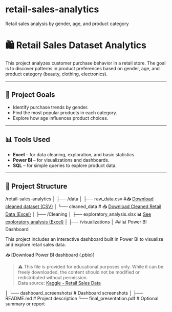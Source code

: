 # retail-sales-analytics
Retail sales analysis by gender, age, and product category
# 🛍️ Retail Sales Dataset Analytics

This project analyzes customer purchase behavior in a retail store. The goal is to discover patterns in product preferences based on gender, age, and product category (beauty, clothing, electronics).

---
## 🎯 Project Goals

- Identify purchase trends by gender.
- Find the most popular products in each category.
- Explore how age influences product choices.

---

## 📊 Tools Used

- **Excel** – for data cleaning, exploration, and basic statistics.
- **Power BI** – for visualizations and dashboards.
- **SQL** – for simple queries to explore product data.

---

## 📂 Project Structure

/retail-sales-analytics
│
├── /data
│ ├── raw_data.csv #📥 [Download cleaned dataset (CSV)](./data/cleaned_data.csv)
│ └── cleaned_data # 📥 [Download Cleaned Retail Data (Excel)](./data/Cleaned_retail_data.xlsx)
│
├── /Cleaning
│ ├── exploratory_analysis.xlsx 📊 [See exploratory analysis (Excel)](./Cleaning/exploratory_analysis.xlsx)
│
├── /visualizations
│ ## 📊 Power BI Dashboard

This project includes an interactive dashboard built in Power BI to visualize and explore retail sales data.

📥 [Download Power BI dashboard (.pbix)] 

> ⚠️ This file is provided for educational purposes only. While it can be freely downloaded, the content should not be modified or redistributed without permission.  
> Data source: [Kaggle - Retail Sales Data](https://www.kaggle.com/)

│ └── dashboard_screenshots/ # Dashboard screenshots
│
├── README.md # Project description
└── final_presentation.pdf # Optional summary or report
